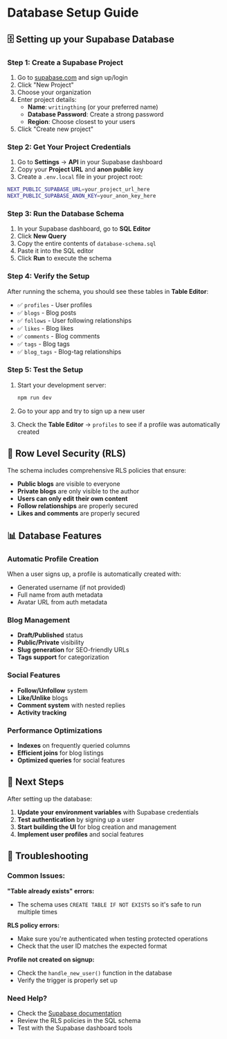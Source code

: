 # Database Setup Guide

## 🗄️ Setting up your Supabase Database

### Step 1: Create a Supabase Project

1. Go to [supabase.com](https://supabase.com) and sign up/login
2. Click "New Project"
3. Choose your organization
4. Enter project details:
   - **Name**: `writingthing` (or your preferred name)
   - **Database Password**: Create a strong password
   - **Region**: Choose closest to your users
5. Click "Create new project"

### Step 2: Get Your Project Credentials

1. Go to **Settings** → **API** in your Supabase dashboard
2. Copy your **Project URL** and **anon public** key
3. Create a `.env.local` file in your project root:

```bash
NEXT_PUBLIC_SUPABASE_URL=your_project_url_here
NEXT_PUBLIC_SUPABASE_ANON_KEY=your_anon_key_here
```

### Step 3: Run the Database Schema

1. In your Supabase dashboard, go to **SQL Editor**
2. Click **New Query**
3. Copy the entire contents of `database-schema.sql`
4. Paste it into the SQL editor
5. Click **Run** to execute the schema

### Step 4: Verify the Setup

After running the schema, you should see these tables in **Table Editor**:

- ✅ `profiles` - User profiles
- ✅ `blogs` - Blog posts
- ✅ `follows` - User following relationships
- ✅ `likes` - Blog likes
- ✅ `comments` - Blog comments
- ✅ `tags` - Blog tags
- ✅ `blog_tags` - Blog-tag relationships

### Step 5: Test the Setup

1. Start your development server:
   ```bash
   npm run dev
   ```

2. Go to your app and try to sign up a new user
3. Check the **Table Editor** → `profiles` to see if a profile was automatically created

## 🔐 Row Level Security (RLS)

The schema includes comprehensive RLS policies that ensure:

- **Public blogs** are visible to everyone
- **Private blogs** are only visible to the author
- **Users can only edit their own content**
- **Follow relationships** are properly secured
- **Likes and comments** are properly secured

## 📊 Database Features

### Automatic Profile Creation
When a user signs up, a profile is automatically created with:
- Generated username (if not provided)
- Full name from auth metadata
- Avatar URL from auth metadata

### Blog Management
- **Draft/Published** status
- **Public/Private** visibility
- **Slug generation** for SEO-friendly URLs
- **Tags support** for categorization

### Social Features
- **Follow/Unfollow** system
- **Like/Unlike** blogs
- **Comment system** with nested replies
- **Activity tracking**

### Performance Optimizations
- **Indexes** on frequently queried columns
- **Efficient joins** for blog listings
- **Optimized queries** for social features

## 🚀 Next Steps

After setting up the database:

1. **Update your environment variables** with Supabase credentials
2. **Test authentication** by signing up a user
3. **Start building the UI** for blog creation and management
4. **Implement user profiles** and social features

## 🔧 Troubleshooting

### Common Issues:

**"Table already exists" errors:**
- The schema uses `CREATE TABLE IF NOT EXISTS` so it's safe to run multiple times

**RLS policy errors:**
- Make sure you're authenticated when testing protected operations
- Check that the user ID matches the expected format

**Profile not created on signup:**
- Check the `handle_new_user()` function in the database
- Verify the trigger is properly set up

### Need Help?

- Check the [Supabase documentation](https://supabase.com/docs)
- Review the RLS policies in the SQL schema
- Test with the Supabase dashboard tools 